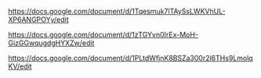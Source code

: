 https://docs.google.com/document/d/1Tqesmuk7lTAySsLWKVhUL-XP6ANGPOYy/edit

https://docs.google.com/document/d/1zTGYvn0IrEx-MoH-GizGGwqugdgHYXZw/edit

https://docs.google.com/document/d/1PLtdWfjnK8BSZa300r2l6THs9LmolqKV/edit
